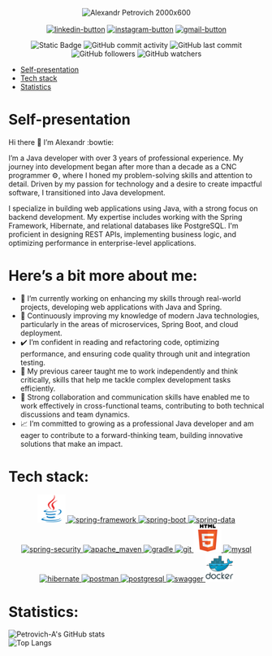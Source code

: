 <div align="center">

![Alexandr Petrovich 2000х600](https://github.com/user-attachments/assets/7c9697f1-c9db-4195-aef7-5f5029dc1b8c)

<p>
<a href="https://www.linkedin.com/in/alexandr-petrovich/" target="_blank">
<img align="center" src="https://img.icons8.com/?size=100&id=118979&format=png&color=000000" alt="linkedin-button" height="65" /></a>
  
<a href="https://www.instagram.com/john_.shade/" target="_blank">
<img align="center" src="https://img.icons8.com/?size=100&id=119026&format=png&color=000000" alt="instagram-button" height="60" /></a>

<a href="mailto:a.petrovich.wrk@gmail.com?subject=Тема письма&body=Текст сообщения" target="_blank">
<img align="center" src="https://cdn-icons-png.flaticon.com/512/5968/5968534.png" alt="gmail-button" height="50" /></a>
</p>

<!-- Badges -->
<p>
<img alt="Static Badge" src="https://img.shields.io/badge/awesome-blue?style=flat&logo=awesomelists&logoColor=black&labelColor=white">
<img alt="GitHub commit activity" src="https://img.shields.io/github/commit-activity/m/Petrovich-A/Petrovich-A">
<img alt="GitHub last commit" src="https://img.shields.io/github/last-commit/Petrovich-A/Petrovich-A">
<img alt="GitHub followers" src="https://img.shields.io/github/followers/Petrovich-A">
<img alt="GitHub watchers" src="https://img.shields.io/github/watchers/Petrovich-A/Petrovich-A">
  
</p>
  
</div>

* [Self-presentation](#presentation)
* [Tech stack](#stack)
* [Statistics](#statistics)

# Self-presentation                
<a name="presentation"></a>  

Hi there 👋 I’m Alexandr :bowtie:

I’m a Java developer with over 3 years of professional experience. My journey into development began after more than a decade as a CNC programmer ⚙️, where I honed my problem-solving skills and attention to detail. Driven by my passion for technology and a desire to create impactful software, I transitioned into Java development.

I specialize in building web applications using Java, with a strong focus on backend development. My expertise includes working with the Spring Framework, Hibernate, and relational databases like PostgreSQL. I'm proficient in designing REST APIs, implementing business logic, and optimizing performance in enterprise-level applications.

# Here’s a bit more about me:

- 🔭 I’m currently working on enhancing my skills through real-world projects, developing web applications with Java and Spring.
- 🌱 Continuously improving my knowledge of modern Java technologies, particularly in the areas of microservices, Spring Boot, and cloud deployment.
- ✔️ I’m confident in reading and refactoring code, optimizing performance, and ensuring code quality through unit and integration testing.
- 👷 My previous career taught me to work independently and think critically, skills that help me tackle complex development tasks efficiently.
- 💪 Strong collaboration and communication skills have enabled me to work effectively in cross-functional teams, contributing to both technical discussions and team dynamics.
- 📈 I’m committed to growing as a professional Java developer and am eager to contribute to a forward-thinking team, building innovative solutions that make an impact.

# Tech stack:
<a name="stack"></a>

<div align="center">
  <p>
    <a href="https://www.java.com" target="blank" rel="noopener">
      <img src="https://raw.githubusercontent.com/devicons/devicon/master/icons/java/java-original.svg" alt="java" width="55" height="55"/>
    </a>
    <a href="https://spring.io/" target="blank" rel="noopener">
      <img src="https://spring.io/img/projects/spring-framework.svg?v=2" alt="spring-framework" width="55" height="55"/>
    </a>
    <a href="https://spring.io/" target="blank" rel="noopener">
      <img src="https://spring.io/img/projects/spring-boot.svg" alt="spring-boot" width="55" height="55"/>
    </a>
    <a href="https://spring.io/" target="blank" rel="noopener">
      <img src="https://spring.io/img/projects/spring-data.svg" alt="spring-data" width="55" height="55" />
    </a>
    <a href="https://spring.io/" target="blank" rel="noopener">
      <img src="https://spring.io/img/projects/spring-security.svg" alt="spring-security" width="55" height="55"/>
    </a>
    <a href="https://maven.apache.org" target="blank" rel="noopener">
      <img src="https://www.vectorlogo.zone/logos/apache_maven/apache_maven-icon.svg" alt="apache_maven" width="55" height="55"/>
    </a>
    <a href="https://gradle.org" target="blank" rel="noopener">
      <img src="https://www.vectorlogo.zone/logos/gradle/gradle-icon.svg" alt="gradle" width="55" height="55"/>
    </a>
    <a href="https://git-scm.com/" target="blank" rel="noopener">
      <img src="https://www.vectorlogo.zone/logos/git-scm/git-scm-icon.svg" alt="git" width="55" height="55"/>
    </a>
    <a href="https://www.w3.org/html/" target="blank" rel="noopener">
      <img src="https://raw.githubusercontent.com/devicons/devicon/master/icons/html5/html5-original-wordmark.svg" alt="html5" width="55" height="55"/>
    </a>
    <a href="https://www.mysql.com/" target="blank" rel="noopener">
      <img src="https://img.icons8.com/?size=100&id=rgPSE6nAB766&format=png&color=000000" alt="mysql" width="55" height="55"/> 
    </a>
    <a href="https://hibernate.org/" target="blank" rel="noopener">
      <img src="https://cdn.svgporn.com/logos/hibernate.svg" alt="hibernate" width="55" height="55"/> 
    </a>
    <a href="https://www.postman.com" target="blank" rel="noopener">
      <img src="https://www.vectorlogo.zone/logos/getpostman/getpostman-icon.svg" alt="postman" width="55" height="55"/>
    </a>
    <a href="https://www.postgresql.org/" target="blank" rel="noopener">
      <img src="https://www.vectorlogo.zone/logos/postgresql/postgresql-icon.svg" alt="postgresql" width="55" height="55"/>
    </a>
    <a href="https://swagger.io" target="blank" rel="noopener">
      <img src="https://upload.wikimedia.org/wikipedia/commons/a/ab/Swagger-logo.png" alt="swagger" width="55" height="55"/>
    </a>
    <a href="https://www.docker.com/" target="blank" rel="noopener">
      <img src="https://raw.githubusercontent.com/devicons/devicon/master/icons/docker/docker-original-wordmark.svg" alt="docker" width="55" height="55"/>
    </a>
  </p>
</div>

# Statistics:
<a name="statistics"></a>

<div align="left">

![Petrovich-A's GitHub stats](https://github-readme-stats.vercel.app/api?username=Petrovich-A&bg_color=#2a446b&title_color=fff&text_color=fff&show_icons=true)
<br>
![Top Langs](https://github-readme-stats.vercel.app/api/top-langs/?username=Petrovich-A&layout=compact&theme=gruvbox_light)

</div>
